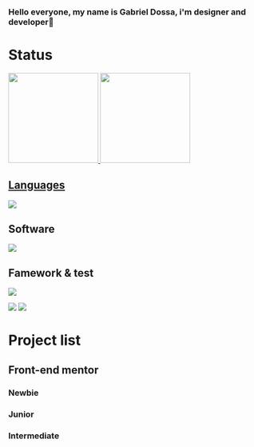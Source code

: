 ### Hello everyone, my name is Gabriel Dossa, i'm designer and developer👋</br>

<h1>Status</h1>
<div>
<a href="https://github.com/seu-usuário-aqui">
<img loading="lazy" height="180em" src="https://github-readme-stats.vercel.app/api/top-langs/?username=gabedossa&layout=compact&langs_count=7&theme=dracula"/>
<img loading="lazy" height="180em" src="https://github-readme-stats.vercel.app/api?username=gabedossa&show_icons=true&theme=dracula&include_all_commits=true&count_private=true"/>
</div>

<h2>Languages</h2>
<p>
  <a href="https://skillicons.dev">
    <img src="https://skillicons.dev/icons?i=html,css,js,ts,java" />
  </a>
</p>
<h2>Software</h2>
<p>
  <a href="https://skillicons.dev">
    <img src="https://skillicons.dev/icons?i=ai,ps,figma,idea,vscode,androidstudio,postgres" />
  </a>
</p>

<h2>Famework & test</h2> 
<p>
  <a href="https://skillicons.dev">
    <img src="https://skillicons.dev/icons?i=jest,react" />
  </a>
</p>

<div>
<a href="https://www.instagram.com/gabriel.dossa.pessoal?igsh=Z3M3NTI3ajl2Zmo5" target="_blank"><img loading="lazy" src="https://img.shields.io/badge/-Instagram-%23E4405F?style=for-the-badge&logo=instagram&logoColor=white" target="_blank"></a>
<a href="https://www.linkedin.com/in/gabriel-vitor-santos-937a97b9" target="_blank"><img loading="lazy" src="https://img.shields.io/badge/-LinkedIn-%230077B5?style=for-the-badge&logo=linkedin&logoColor=white" target="_blank"></a>   
</div>


<h1>Project list</h1>
<h2>Front-end mentor</h2>
<h3>Newbie</h3>
<h3>Junior</h3>
<h3>Intermediate</h3>
